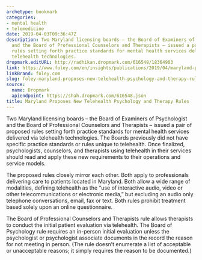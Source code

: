 ```yaml
---
archetype: bookmark
categories:
- mental health
- telemedicine
date: 2019-04-03T09:36:47Z
description: Two Maryland licensing boards – the Board of Examiners of Psychologist
  and the Board of Professional Counselors and Therapists – issued a pair of proposed
  rules setting forth practice standards for mental health services delivered via
  telehealth technologies.
dropmark.editURL: http://radhikan.dropmark.com/616548/18364903
link: https://www.foley.com/en/insights/publications/2019/04/maryland-proposes-new-telehealth-psychology-and-th
linkBrand: foley.com
slug: foley-maryland-proposes-new-telehealth-psychology-and-therapy-rules
source:
  name: Dropmark
  apiendpoint: https://shah.dropmark.com/616548.json
title: Maryland Proposes New Telehealth Psychology and Therapy Rules
---
```

Two Maryland licensing boards – the Board of Examiners of Psychologist and the Board of Professional Counselors and Therapists – issued a pair of proposed rules setting forth practice standards for mental health services delivered via telehealth technologies. The Boards previously did not have specific practice standards or rules unique to telehealth. Once finalized, psychologists, counselors, and therapists using telehealth in their services should read and apply these new requirements to their operations and service models.

The proposed rules closely mirror each other. Both apply to professionals delivering care to patients located in Maryland. Both allow a wide range of modalities, defining telehealth as the “use of interactive audio, video or other telecommunications or electronic media,” but excluding an audio only telephone conversations, email, fax or text.  Both rules prohibit treatment based solely upon an online questionnaire.

The Board of Professional Counselors and Therapists rule allows therapists to conduct the initial patient evaluation via telehealth. The Board of Psychology rule requires an in-person initial evaluation unless the psychologist or psychologist associate documents in the record the reason for not meeting in person. (The rule doesn’t enumerate a list of acceptable or unacceptable reasons; it simply requires the reason to be documented.)

